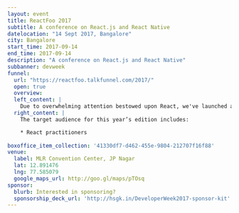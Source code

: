 ```yaml
---
layout: event
title: ReactFoo 2017
subtitle: A conference on React.js and React Native
datelocation: "14 Sept 2017, Bangalore"
city: Bangalore
start_time: 2017-09-14
end_time: 2017-09-14
description: "A conference on React.js and React Native"
subbanner: devweek
funnel:
  url: "https://reactfoo.talkfunnel.com/2017/"
  open: true
  overview:
  left_content: |
    Due to overwhelming attention bestowed upon React, we've launched a new single-day conference distinct from JSFoo.
  right_content: |
    The target audience for this year’s edition includes:

    * React practitioners
    
boxoffice_item_collection: '41330df7-d462-455e-9804-212707f16f88'
venue:
  label: MLR Convention Center, JP Nagar
  lat: 12.891476
  lng: 77.585079
  google_maps_url: http://goo.gl/maps/pTOsq
sponsor:
  blurb: Interested in sponsoring?
  sponsorship_deck_url: 'http://hsgk.in/DeveloperWeek2017-sponsor-kit'
---
```

